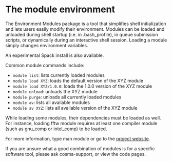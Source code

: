 # The module environment

The Environment Modules package is a tool that simplifies shell
initialization and lets users easily modify their environment. Modules
can be loaded and unloaded during shell startup (i.e. in
.bash_profile), in queue submission scripts, or dynamically during an
interactive shell session. Loading a module simply changes environment
variables.

An experimental Spack install is also available.

Common module commands include:

*    ```module list```: lists currently loaded modules
*    ```module load XYZ```: loads the default version of the XYZ module
*    ```module load XYZ/1.0.0```: loads the 1.0.0 version of the XYZ module
*    ```module unload```: unloads the XYZ module
*    ```module purge```: unloads all currently loaded modules
*    ```module av```: lists all available modules
*    ```module av XYZ```: lists all available version of the XYZ module

While loading some modules, their dependencies must be loaded as well. For instance, loading fftw module requires at least one compiler module (such as gnu_comp or intel_comp) to be loaded.

For more information, type man module or go to the [project website](http://modules.sourceforge.net).

If you are unsure what a good combination of modules is for a specific
software tool, please ask cosma-support, or view the code pages.
